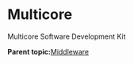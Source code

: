 # Multicore 

Multicore Software Development Kit

**Parent topic:**[Middleware](../topics/middlewear.md)

